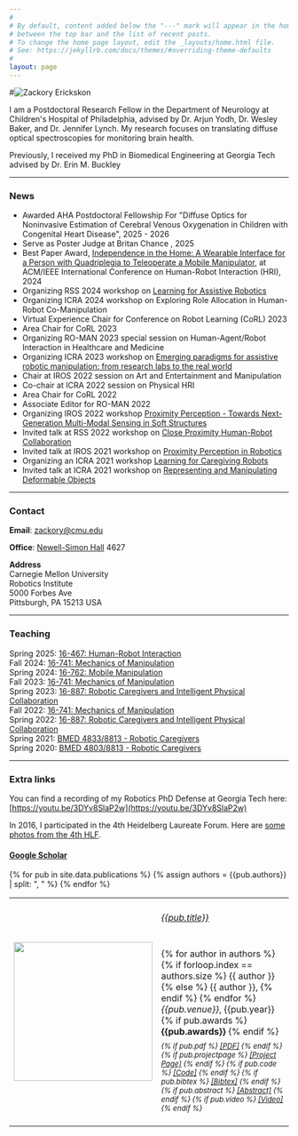 ```yaml
---
#
# By default, content added below the "---" mark will appear in the home page
# between the top bar and the list of recent posts.
# To change the home page layout, edit the _layouts/home.html file.
# See: https://jekyllrb.com/docs/themes/#overriding-theme-defaults
#
layout: page
---
```


#![Zackory Erickskon](assets/images/Zackory_pr2.jpg)

I am a Postdoctoral Research Fellow in the Department of Neurology at Children's Hospital of Philadelphia, advised by Dr. Arjun Yodh, Dr. Wesley Baker, and Dr. Jennifer Lynch. My research focuses on translating diffuse optical spectroscopies for monitoring brain health. 

Previously, I received my PhD in Biomedical Engineering at Georgia Tech advised by Dr. Erin M. Buckley 

---

### News

  * Awarded AHA Postdoctoral Fellowship For "Diffuse Optics for Noninvasive Estimation of Cerebral Venous Oxygenation in Children with Congenital Heart Disease", 2025 - 2026
  * Serve as Poster Judge at Britan Chance , 2025
  * Best Paper Award, [Independence in the Home: A Wearable Interface for a Person with Quadriplegia to Teleoperate a Mobile Manipulator](https://sites.google.com/view/hat2-teleop/), at ACM/IEEE International Conference on Human-Robot Interaction (HRI), 2024
  * Organizing RSS 2024 workshop on [Learning for Assistive Robotics](https://sites.google.com/view/rss2024-assistive-robotics/home-page)
  * Organizing ICRA 2024 workshop on Exploring Role Allocation in Human-Robot Co-Manipulation
  * Virtual Experience Chair for Conference on Robot Learning (CoRL) 2023
  * Area Chair for CoRL 2023
  * Organizing RO-MAN 2023 special session on Human-Agent/Robot Interaction in Healthcare and Medicine
  * Organizing ICRA 2023 workshop on [Emerging paradigms for assistive robotic manipulation: from research labs to the real world](http://sirslab.diism.unisi.it/WorkshopManipulation/index.html)
  * Chair at IROS 2022 session on Art and Entertainment and Manipulation
  * Co-chair at ICRA 2022 session on Physical HRI
  * Area Chair for CoRL 2022
  * Associate Editor for RO-MAN 2022 
  * Organizing IROS 2022 workshop [Proximity Perception - Towards Next-Generation Multi-Modal Sensing in Soft Structures](https://proxelsandtaxels.org/en/)
  * Invited talk at RSS 2022 workshop on [Close Proximity Human-Robot Collaboration](https://sites.google.com/colorado.edu/rss-22-close-proximity-hrc/)
  * Invited talk at IROS 2021 workshop on [Proximity Perception in Robotics](https://www.proxelsandtaxels.org/en/)
  * Organizing an ICRA 2021 workshop [Learning for Caregiving Robots](https://sites.gatech.edu/learning-caregiving-icra2021/)
  * Invited talk at ICRA 2021 workshop on [Representing and Manipulating Deformable Objects](https://deformable-workshop.github.io/icra2021/)

---

### Contact

**Email**: [zackory@cmu.edu](mailto:zackory@cmu.edu)

**Office**: [Newell-Simon Hall](https://map.concept3d.com/?id=192#!m/15786) 4627

**Address**  
Carnegie Mellon University  
Robotics Institute  
5000 Forbes Ave  
Pittsburgh, PA 15213 USA

---

### Teaching

Spring 2025: [16-467: Human-Robot Interaction](https://zackory.com/16467-25/)  
Fall 2024: [16-741: Mechanics of Manipulation](https://zackory.com/16741-24/)  
Spring 2024: [16-762: Mobile Manipulation](https://zackory.com/mm2024/)  
Fall 2023: [16-741: Mechanics of Manipulation](https://zackory.com/16741-23/)  
Spring 2023: [16-887: Robotic Caregivers and Intelligent Physical Collaboration](https://zackory.com/rc2023/)  
Fall 2022: [16-741: Mechanics of Manipulation](https://zackory.com/16741-22/)  
Spring 2022: [16-887: Robotic Caregivers and Intelligent Physical Collaboration](https://zackory.com/rc2022/)  
Spring 2021: [BMED 4833/8813 - Robotic Caregivers](https://sites.gatech.edu/robotic-caregivers/2021-spring/)  
Spring 2020: [BMED 4803/8813 - Robotic Caregivers](https://sites.gatech.edu/robotic-caregivers/2020-spring/)  

---

### Extra links
You can find a recording of my Robotics PhD Defense at Georgia Tech here: [https://youtu.be/3DYv8SlaP2w](https://youtu.be/3DYv8SlaP2w)

In 2016, I participated in the 4th Heidelberg Laureate Forum. Here are [some photos from the 4th HLF](https://zackory.com/hlf4/).



<h4><a href="https://scholar.google.com/citations?user=wElkTtIAAAAJ&hl=en">Google Scholar</a></h4>

<script>
function showhide(d) {
  var x = document.getElementById(d);
  if (x.style.display === "none") {
    x.style.display = "block";
  } else {
    x.style.display = "none";
  }
}
</script>

<table cellpadding="10" width="100%">
{% for pub in site.data.publications %}
    {% assign authors = {{pub.authors}} | split: ", " %}
    <tr>
        <td width="200" height="100">
            <img src="{{pub.image}}" img width="250">
        </td>
        <td><h6><a href="{{pub.pdf}}">{{pub.title}}</a></h6>
            <div style="line-height:50%;">
                <br>
            </div>
            <div style="font-size:medium">
                {% for author in authors %}
                    {% if forloop.index == authors.size %}
                        <nobr>{{ author }}</nobr>
                    {% else %}
                        <nobr>{{ author }},</nobr>
                    {% endif %}
                {% endfor %}<br>
                <em>{{pub.venue}}</em>, {{pub.year}}
                {% if pub.awards %}
                    <b> {{pub.awards}}</b>
                {% endif %}
                <br>
            </div>
            <div style="line-height:50%;">
                <br>
            </div>
            <div style="font-size:small">
                <em>
                    {% if pub.pdf %}
                        <a href="{{pub.pdf}}">[PDF]</a>
                    {% endif %}
                    {% if pub.projectpage %}
                        <a href="{{pub.projectpage}}">[Project Page]</a>
                    {% endif %}
                    {% if pub.code %}
                        <a href="{{pub.code}}">[Code]</a>
                    {% endif %}
                    {% if pub.bibtex %}
                        <a href="javascript:showhide('bib{{pub.id}}')">[Bibtex]</a>
                    {% endif %}
                    {% if pub.abstract %}
                        <a href="javascript:showhide('abs{{pub.id}}')">[Abstract]</a>
                    {% endif %}
                    {% if pub.video %}
                        <a href="{{pub.video}}">[Video]</a>
                    {% endif %}
                </em>
                <div id="bib{{pub.id}}" style="display:none">
                    <br>
                    <blockquote>
                        <div style="white-space: pre-wrap;">{{pub.bibtex}}</div>
                    </blockquote>
                </div>
                <div id="abs{{pub.id}}" style="display:none">
                    <br>
                    {{pub.abstract}}
                </div>
            </div>
            <br>
        </td>
    </tr>
{% endfor %}
</table>
